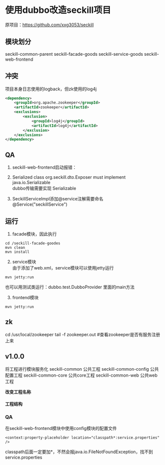 # 使用dubbo改造seckill项目

原项目：https://github.com/xxg3053/seckill 

## 模块划分
seckill-common-parent
seckill-facade-goods
seckill-service-goods
seckill-web-frontend

## 冲突
项目本身日志使用的logback，但zk使用的log4j
```xml
<dependency>
    <groupId>org.apache.zookeeper</groupId>
    <artifactId>zookeeper</artifactId>
    <exclusions>
        <exclusion>
            <groupId>log4j</groupId>
            <artifactId>log4j</artifactId>
        </exclusion>
    </exclusions>
</dependency>
```

## QA
1. seckill-web-frontend启动报错：      

2. Serialized class org.seckill.dto.Exposer must implement java.io.Serializable    
dubbo传输需要实现 Serializable

3. SeckillServiceImpl添加@service注解需要命名    
@Service("seckillService")

## 运行
1. facade模块，因此执行
```
cd /seckill-facade-goodes
mvn clean
mvn install 

```

2. service模块  
由于添加了web.xml，service模块可以使用jetty运行
```
mvn jetty:run
```
也可以用测试类运行：dubbo.test.DubboProvider 里面的main方法

3. frontend模块    
```
mvn jetty:run  
```

## zk
cd /usr/local/zookeeper
tail -f zookeeper.out  #查看zookeeper是否有服务注册上来 


## v1.0.0
将工程进行模块服务化
seckill-common          公共工程
seckill-common-config   公共配置工程
seckill-common-core     公共core工程
seckill-common-web      公共web工程

**改变工程名称**
#### 工程结构

### QA
在seckill-web-frontend模块中使用config模块的配置文件
```
<context:property-placeholder location="classpath*:service.properties" />

```
classpath后面一定要加*，不然会报java.io.FileNotFoundException，找不到service.properties